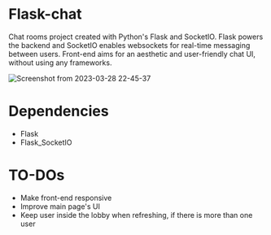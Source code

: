 # Flask-chat

  Chat rooms project created with Python's Flask and SocketIO. Flask powers the backend and SocketIO enables websockets for real-time messaging between users. Front-end aims for an aesthetic and user-friendly chat UI, without using any frameworks.

![Screenshot from 2023-03-28 22-45-37](https://user-images.githubusercontent.com/95043218/228362698-ccfdc715-0ffe-4b91-b0b7-a0ded815821a.png)

# Dependencies

- Flask
- Flask_SocketIO

# TO-DOs
- Make front-end responsive 
- Improve main page's UI
- Keep user inside the lobby when refreshing, if there is more than one user
